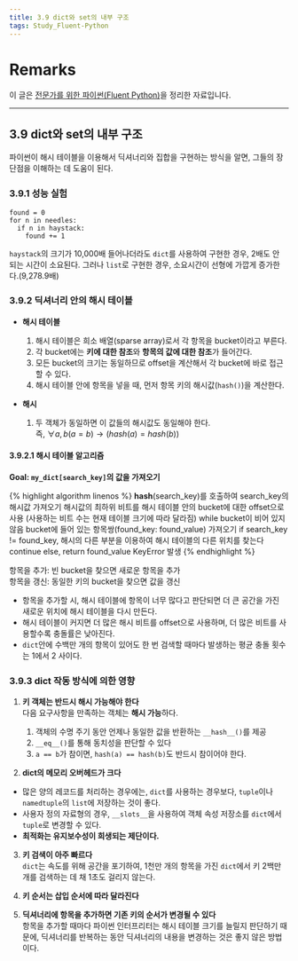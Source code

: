 ```yaml
---
title: 3.9 dict와 set의 내부 구조
tags: Study_Fluent-Python
---
```


# Remarks
이 글은 [전문가를 위한 파이썬(Fluent Python)](https://books.google.co.kr/books/about/%EC%A0%84%EB%AC%B8%EA%B0%80%EB%A5%BC_%EC%9C%84%ED%95%9C_%ED%8C%8C%EC%9D%B4%EC%8D%AC.html?id=NJpIDwAAQBAJ&printsec=frontcover&source=kp_read_button&redir_esc=y#v=onepage&q&f=false)을 정리한 자료입니다.

<!--more-->

---

## 3.9 dict와 set의 내부 구조
파이썬이 해시 테이블을 이용해서 딕셔너리와 집합을 구현하는 방식을 알면, 그들의 장단점을 이해하는 데 도움이 된다.


### 3.9.1 성능 실험
```
found = 0
for n in needles:
  if n in haystack:
    found += 1
```

`haystack`의 크기가 10,000배 들어나더라도 `dict`를 사용하여 구현한 경우, 2배도 안 되는 시간이 소요된다. 그러나 `list`로 구현한 경우, 소요시간이 선형에 가깝게 증가한다.(9,278.9배)


### 3.9.2 딕셔너리 안의 해시 테이블
- **해시 테이블**
  1. 해시 테이블은 희소 배열(sparse array)로서 각 항목을 bucket이라고 부른다.
  2. 각 bucket에는 **키에 대한 참조**와 **항목의 값에 대한 참조**가 들어간다.
  3. 모든 bucket의 크기는 동일하므로 offset을 계산해서 각 bucket에 바로 접근할 수 있다.
  4. 해시 테이블 안에 항목을 넣을 때, 먼저 항목 키의 해시값(`hash()`)을 계산한다.
  
- **해시**
  1. 두 객체가 동일하면 이 값들의 해시값도 동일해야 한다.  
  즉, $\forall a,b (a = b) → (hash(a) = hash(b))$

#### 3.9.2.1 해시 테이블 알고리즘
**Goal: `my_dict[search_key]`의 값을 가져오기**

{% highlight algorithm linenos %}
__hash__(search_key)를 호출하여 search_key의 해시값 가져오기
해시값의 최하위 비트를 해시 테이블 안의 bucket에 대한 offset으로 사용 (사용하는 비트 수는 현재 테이블 크기에 따라 달라짐)
while bucket이 비어 있지 않음
  bucket에 들어 있는 항목쌍(found_key: found_value) 가져오기
  if search_key != found_key,
    해시의 다른 부분을 이용하여 해시 테이블의 다른 위치를 찾는다
    continue
  else,
    return found_value
KeyError 발생
{% endhighlight %}

항목을 추가: 빈 bucket을 찾으면 새로운 항목을 추가  
항목을 갱신: 동일한 키의 bucket을 찾으면 값을 갱신

- 항목을 추가할 시, 해시 테이블에 항목이 너무 많다고 판단되면 더 큰 공간을 가진 새로운 위치에 해시 테이블을 다시 만든다.
- 해시 테이블이 커지면 더 많은 해시 비트를 offset으로 사용하며, 더 많은 비트를 사용할수록 충돌률은 낮아진다.
- `dict`안에 수백만 개의 항목이 있어도 한 번 검색할 때마다 발생하는 평균 충돌 횟수는 1에서 2 사이다.

### 3.9.3 dict 작동 방식에 의한 영향
1. **키 객체는 반드시 해시 가능해야 한다**  
다음 요구사항을 만족하는 객체는 **해시 가능**하다.
    1) 객체의 수명 주기 동안 언제나 동일한 값을 반환하는 `__hash__()`를 제공  
    2) `__eq__()`를 통해 동치성을 판단할 수 있다  
    3) `a == b`가 참이면, `hash(a) == hash(b)`도 반드시 참이어야 한다.

2. **dict의 메모리 오버헤드가 크다**  
- 많은 양의 레코드를 처리하는 경우에는, `dict`를 사용하는 경우보다, `tuple`이나 `namedtuple`의 `list`에 저장하는 것이 좋다.  
- 사용자 정의 자료형의 경우, `__slots__`을 사용하여 객체 속성 저장소를 `dict`에서 `tuple`로 변경할 수 있다.
- **최적화는 유지보수성이 희생되는 제단이다.**

3. **키 검색이 아주 빠르다**  
`dict`는 속도를 위해 공간을 포기하여, 1천만 개의 항목을 가진 `dict`에서 키 2백만 개를 검색하는 데 채 1초도 걸리지 않는다.

4. **키 순서는 삽입 순서에 따라 달라진다**  
5. **딕셔너리에 항목을 추가하면 기존 키의 순서가 변경될 수 있다**  
항목을 추가할 때마다 파이썬 인터프리터는 해시 테이블 크기를 늘릴지 판단하기 때문에, 딕셔너리를 반복하는 동안 딕셔너리의 내용을 변경하는 것은 좋지 않은 방법이다.
